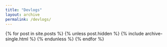 ```yaml
---
title: "Devlogs"
layout: archive
permalink: /devlogs/
---
```


<!-- {% for post in site.categories[devlogs] %}
  {% unless post.hidden %}
    {% include archive-single.html %}
  {% endunless %}
{% endfor %} -->

{% for post in site.posts %}
  {% unless post.hidden %}
    {% include archive-single.html %}
  {% endunless %}
{% endfor %}
